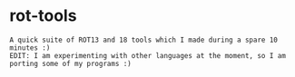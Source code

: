 rot-tools
==========

	A quick suite of ROT13 and 18 tools which I made during a spare 10 minutes :)
	EDIT: I am experimenting with other languages at the moment, so I am porting some of my programs :)